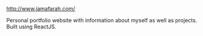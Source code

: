 http://www.jamafarah.com/

Personal portfolio website with information about myself as well as projects. 
Built using ReactJS.

